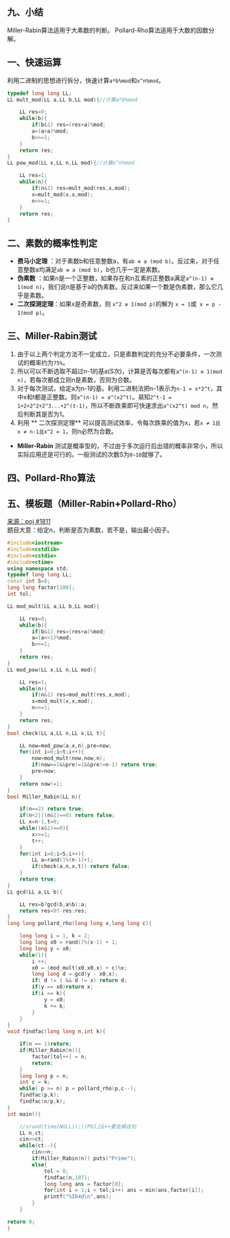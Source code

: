 ## 九、小结
Miller-Rabin算法适用于大素数的判断。
Pollard-Rho算法适用于大数的因数分解。
## 一、快速运算
利用二进制的思想进行拆分，快速计算`a*b%mod`和`x^n%mod`。
```c++
typedef long long LL;
LL mult_mod(LL a,LL b,LL mod){//计算a*b%mod

    LL res=0;
    while(b){
        if(b&1) res=(res+a)%mod;
        a=(a+a)%mod;
        b>>=1;
    }
    return res;
}
LL pow_mod(LL x,LL n,LL mod){//计算x^n%mod

    LL res=1;
    while(n){
        if(n&1) res=mult_mod(res,x,mod);
        x=mult_mod(x,x,mod);
        n>>=1;
    }
    return res;
}
```
## 二、素数的概率性判定
* **费马小定理** ：对于素数b和任意整数a，有`ab ≡ a (mod b)`。反过来，对于任意整数a均满足`ab ≡ a (mod b)`，b也几乎一定是素数。
* **伪素数** ：如果n是一个正整数，如果存在和n互素的正整数a满足`a^(n-1) ≡ 1(mod n)`，我们说n是基于a的伪素数。反过来如果一个数是伪素数，那么它几乎是素数。
* **二次探测定理**：如果x是奇素数，则 `x^2 ≡ 1(mod p)`的解为 `x = 1`或` x = p - 1(mod p)`。
## 三、Miller-Rabin测试
1. 由于以上两个判定方法不一定成立，只是素数判定的充分不必要条件，一次测试的概率约为`75%`。
2. 所以可以不断选取不超过n-1的基a(S次)，计算是否每次都有`a^(n-1) ≡ 1(mod n)`，若每次都成立则n是素数，否则为合数。
3. 对于每次测试，给定a为n-1的基。利用二进制法把n-1表示为`n-1 = x*2^t`，其中x和t都是正整数。则`a^(n-1) = a^(x2^t)`。易知`2^t-1 = 1+2+2^2+2^3...+2^(t-1)`，所以不断跌乘即可快速求出`a^(x2^t) mod n`，然后判断其是否为1。
4. 利用 ** 二次探测定理** 可以提高测试效率，令每次跌乘的值为x，若`x ≠ 1且x ≠ n-1且x^2 = 1`，则n必然为合数。

* **Miller-Rabin** 测试是概率型的，不过由于多次运行后出错的概率非常小，所以实际应用还是可行的。一般测试的次数S为`8~10`就够了。
## 四、Pollard-Rho算法
## 五、模板题（Miller-Rabin+Pollard-Rho）
<a href="http://poj.org/problem?id=1811">来源：poj #1811</a><br>
题目大意：给定n，判断是否为素数，若不是，输出最小因子。
```c++
#include<iostream>
#include<cstdlib>
#include<cstdio>
#include<ctime>
using namespace std;
typedef long long LL;
const int S=8;
long long factor[100];
int tol;

LL mod_mult(LL a,LL b,LL mod){

    LL res=0;
    while(b){
        if(b&1) res=(res+a)%mod;
        a=(a<<1)%mod;
        b>>=1;
    }
    return res;
}
LL mod_pow(LL x,LL n,LL mod){

    LL res=1;
    while(n){
        if(n&1) res=mod_mult(res,x,mod);
        x=mod_mult(x,x,mod);
        n>>=1;
    }
    return res;
}
bool check(LL a,LL n,LL x,LL t){

    LL now=mod_pow(a,x,n),pre=now;
    for(int i=0;i<t;i++){
        now=mod_mult(now,now,n);
        if(now==1&&pre!=1&&pre!=n-1) return true;
        pre=now;
    }
    return now!=1;
}
bool Miller_Rabin(LL n){

    if(n==2) return true;
    if(n<2||(n&1)==0) return false;
    LL x=n-1,t=0;
    while((x&1)==0){
        x>>=1;
        t++;
    }
    for(int i=0;i<S;i++){
        LL a=rand()%(n-1)+1;
        if(check(a,n,x,t)) return false;
    }
    return true;
}
LL gcd(LL a,LL b){

    LL res=b?gcd(b,a%b):a;
    return res<0?-res:res;
}
long long pollard_rho(long long x,long long c){

    long long i = 1, k = 2;
    long long x0 = rand()%(x-1) + 1;
    long long y = x0;
    while(1){
        i ++;
        x0 = (mod_mult(x0,x0,x) + c)%x;
        long long d = gcd(y - x0,x);
        if( d != 1 && d != x) return d;
        if(y == x0)return x;
        if(i == k){
            y = x0;
            k += k;
        }
    }
}
void findfac(long long n,int k){

    if(n == 1)return;
    if(Miller_Rabin(n)){
        factor[tol++] = n;
        return;
    }
    long long p = n;
    int c = k;
    while( p >= n) p = pollard_rho(p,c--);
    findfac(p,k);
    findfac(n/p,k);
}
int main(){

    //srand(time(NULL));//POJ上G++要去掉这句
    LL n,ct;
    cin>>ct;
    while(ct--){
        cin>>n;
        if(Miller_Rabin(n)) puts("Prime");
        else{
            tol = 0;
            findfac(n,107);
            long long ans = factor[0];
            for(int i = 1;i < tol;i++) ans = min(ans,factor[i]);
            printf("%I64d\n",ans);
        }
    }

return 0;
}

```